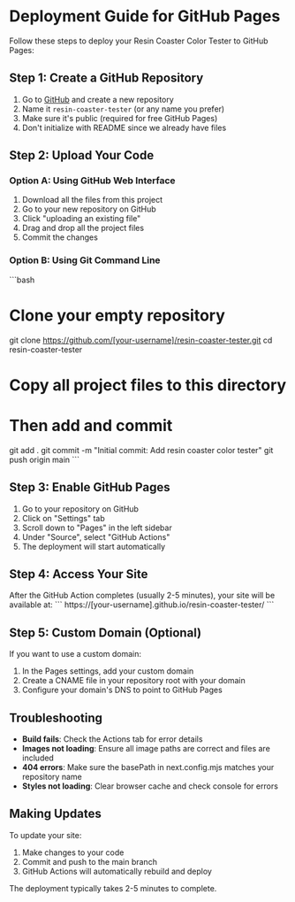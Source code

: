 # Deployment Guide for GitHub Pages

Follow these steps to deploy your Resin Coaster Color Tester to GitHub Pages:

## Step 1: Create a GitHub Repository

1. Go to [GitHub](https://github.com) and create a new repository
2. Name it `resin-coaster-tester` (or any name you prefer)
3. Make sure it's public (required for free GitHub Pages)
4. Don't initialize with README since we already have files

## Step 2: Upload Your Code

### Option A: Using GitHub Web Interface
1. Download all the files from this project
2. Go to your new repository on GitHub
3. Click "uploading an existing file"
4. Drag and drop all the project files
5. Commit the changes

### Option B: Using Git Command Line
\`\`\`bash
# Clone your empty repository
git clone https://github.com/[your-username]/resin-coaster-tester.git
cd resin-coaster-tester

# Copy all project files to this directory
# Then add and commit
git add .
git commit -m "Initial commit: Add resin coaster color tester"
git push origin main
\`\`\`

## Step 3: Enable GitHub Pages

1. Go to your repository on GitHub
2. Click on "Settings" tab
3. Scroll down to "Pages" in the left sidebar
4. Under "Source", select "GitHub Actions"
5. The deployment will start automatically

## Step 4: Access Your Site

After the GitHub Action completes (usually 2-5 minutes), your site will be available at:
\`\`\`
https://[your-username].github.io/resin-coaster-tester/
\`\`\`

## Step 5: Custom Domain (Optional)

If you want to use a custom domain:
1. In the Pages settings, add your custom domain
2. Create a CNAME file in your repository root with your domain
3. Configure your domain's DNS to point to GitHub Pages

## Troubleshooting

- **Build fails**: Check the Actions tab for error details
- **Images not loading**: Ensure all image paths are correct and files are included
- **404 errors**: Make sure the basePath in next.config.mjs matches your repository name
- **Styles not loading**: Clear browser cache and check console for errors

## Making Updates

To update your site:
1. Make changes to your code
2. Commit and push to the main branch
3. GitHub Actions will automatically rebuild and deploy

The deployment typically takes 2-5 minutes to complete.
